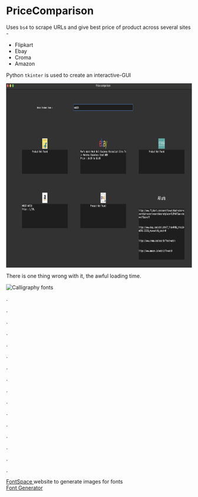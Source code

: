 # PriceComparison

Uses `bs4` to scrape URLs and give best price of product across several sites - 
- Flipkart
- Ebay
- Croma
- Amazon

Python `tkinter` is used to create an interactive-GUI

<img src="working.png" height=500 align="center"/>

There is one thing wrong with it, the awful loading time. <br>

<img src="https://see.fontimg.com/api/renderfont4/1Gvo0/eyJyIjoiZnMiLCJoIjo2OCwidyI6MjAwMCwiZnMiOjM0LCJmZ2MiOiIjRkZGRkZBIiwiYmdjIjoiI0ZGRkZGRiIsInQiOjF9/SSBqdXN0IHB1dCBpdCBoZXJlLCBzbyBJIHdvbnQgbG9zZSBpdA/weddingday-personal-use-regular.png" alt="Calligraphy fonts">

.

.

.

.

.

.

.

.

.

.

.

.

.

.

.

.

<a href="https://www.fontspace.com/" target="_blank"> FontSpace </a> website to generate images for fonts <br>
<a href="https://www.fontspace.com/font-generator" target="_blank"> Font Generator </a>

